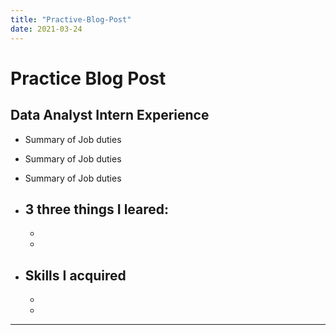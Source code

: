```yaml
---
title: "Practive-Blog-Post"
date: 2021-03-24
---
```

# Practice Blog Post

## Data Analyst Intern Experience
- Summary of Job duties
- Summary of Job duties
- Summary of Job duties


- 3 three things I leared:
  -
  -
  -
  
- Skills I acquired
  -
  -
  -
 
 
---
